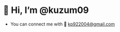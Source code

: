 # 👋 Hi, I’m @kuzum09

<!---
kuzum09/kuzum09 is a ✨ special ✨ repository because its `README.md` (this file) appears on your GitHub profile.
You can click the Preview link to take a look at your changes.
--->




-  You can connect me with 📧  [kp922004@gmail.com](kp922004@@gmail.com)


